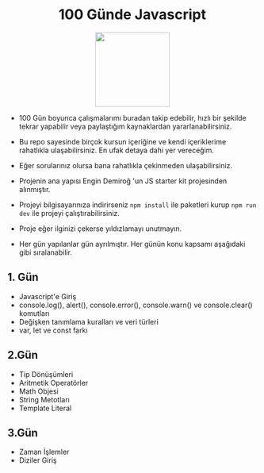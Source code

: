 <div align= "center">
  <h1> 100 Günde Javascript</h1>
  <img src="https://upload.wikimedia.org/wikipedia/commons/thumb/9/99/Unofficial_JavaScript_logo_2.svg/1024px-Unofficial_JavaScript_logo_2.svg.png" width="150px">
</div>


- 100 Gün boyunca çalışmalarımı buradan takip edebilir, hızlı bir şekilde tekrar yapabilir veya paylaştığım kaynaklardan yararlanabilirsiniz.
 
- Bu repo sayesinde birçok kursun içeriğine ve kendi içeriklerime rahatlıkla ulaşabilirsiniz. En ufak detaya dahi yer vereceğim. 

- Eğer sorularınız olursa bana rahatlıkla çekinmeden ulaşabilirsiniz.

- Projenin ana yapısı Engin Demiroğ 'un JS starter kit projesinden alınmıştır.

- Projeyi bilgisayarınıza indirirseniz ```npm install``` ile paketleri kurup ```npm run dev``` ile projeyi çalıştırabilirsiniz.

- Proje eğer ilginizi çekerse yıldızlamayı unutmayın.

- Her gün yapılanlar gün ayrılmıştır. Her günün konu kapsamı aşağıdaki gibi sıralanabilir.

## 1. Gün
- Javascript'e Giriş
- console.log(), alert(), console.error(), console.warn() ve console.clear() komutları 
- Değişken tanımlama kuralları ve veri türleri
- var, let ve const farkı

## 2.Gün
- Tip Dönüşümleri
- Aritmetik Operatörler
- Math Objesi
- String Metotları
- Template Literal

## 3.Gün
- Zaman İşlemler 
- Diziler Giriş 